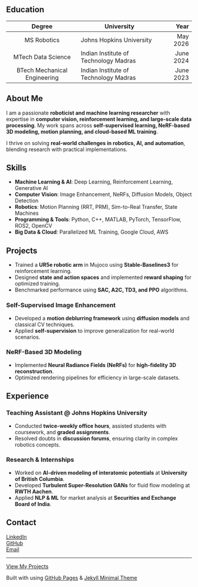 ## Education
| Degree | University | Year |
|:---:|---|---:|
| MS Robotics | Johns Hopkins University | May 2026 |
| MTech Data Science | Indian Institute of Technology Madras | June 2024 |
| BTech Mechanical Engineering | Indian Institute of Technology Madras | June 2023 |

## About Me  
I am a passionate **roboticist and machine learning researcher** with expertise in **computer vision, reinforcement learning, and large-scale data processing**. My work spans across **self-supervised learning, NeRF-based 3D modeling, motion planning, and cloud-based ML training**.  

I thrive on solving **real-world challenges in robotics, AI, and automation**, blending research with practical implementations.  

## Skills  
- **Machine Learning & AI**: Deep Learning, Reinforcement Learning, Generative AI  
- **Computer Vision**: Image Enhancement, NeRFs, Diffusion Models, Object Detection  
- **Robotics**: Motion Planning (RRT, PRM), Sim-to-Real Transfer, State Machines  
- **Programming & Tools**: Python, C++, MATLAB, PyTorch, TensorFlow, ROS2, OpenCV  
- **Big Data & Cloud**: Parallelized ML Training, Google Cloud, AWS  

## Projects  
 <!-- ### Robotic Arm Motion Planning with RL This section is for future updates -->
- Trained a **UR5e robotic arm** in Mujoco using **Stable-Baselines3** for reinforcement learning.  
- Designed **state and action spaces** and implemented **reward shaping** for optimized training.  
- Benchmarked performance using **SAC, A2C, TD3, and PPO** algorithms.  

### Self-Supervised Image Enhancement  
- Developed a **motion deblurring framework** using **diffusion models** and classical CV techniques.  
- Applied **self-supervision** to improve generalization for real-world scenarios.  

### NeRF-Based 3D Modeling  
- Implemented **Neural Radiance Fields (NeRFs)** for **high-fidelity 3D reconstruction**.  
- Optimized rendering pipelines for efficiency in large-scale datasets.  

## Experience  
### Teaching Assistant @ Johns Hopkins University  
- Conducted **twice-weekly office hours**, assisted students with coursework, and **graded assignments**.  
- Resolved doubts in **discussion forums**, ensuring clarity in complex robotics concepts.  

### Research & Internships  
- Worked on **AI-driven modeling of interatomic potentials** at **University of British Columbia**.  
- Developed **Turbulent Super-Resolution GANs** for fluid flow modeling at **RWTH Aachen**.  
- Applied **NLP & ML** for market analysis at **Securities and Exchange Board of India**.  

## Contact  
[LinkedIn](https://www.linkedin.com/in/vaibhav-mahapatra-aa0a591a8/)  
[GitHub](https://github.com/vai-bhav-m)  
[Email](mailto:vmahapa1@jh.edu)  

---
[View My Projects](#projects)

Built with using [GitHub Pages](https://pages.github.com/) & [Jekyll Minimal Theme](https://github.com/pages-themes/minimal)  
